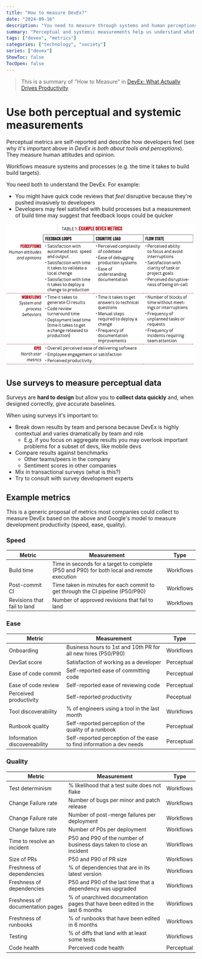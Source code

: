 ```yaml
---
title: "How to measure DevEx?"
date: "2024-09-16"
description: "You need to measure through systems and human perceptions."
summary: "Perceptual and systemic measurements help us understand what's the state of DevEx in an organization"
tags: ["devex", "metrics"]
categories: ["technology", "society"]
series: ["devex"]
ShowToc: false
TocOpen: false
---
```


> This is a summary of "How to Measure" in [DevEx: What Actually Drives Productivity](https://dl.acm.org/doi/pdf/10.1145/3595878)
>
# Use both perceptual and systemic measurements

Perceptual metrics are self-reported and describe how developers feel (see why it's important above in *DevEx is both about tools and perceptions*). They measure human attitudes and opinion.

Workflows measure systems and processes (e.g. the time it takes to build build targets).

You need both to understand the DevEx. For example:

- You might have quick code reviews that *feel* disruptive because they're pushed invasively to developers
- Developers may feel satisfied with build processes but a measurement of build time may suggest that feedback loops could be quicker

![Table showing DevEx (Developer Experience) metrics organized in three categories: Perceptions (attitudes and opinions), Workflows (system behaviors), and KPIs (key metrics). Metrics are grouped by Feedback Loops, Cognitive Load, and Flow State.](/images/example-metrics.jpg)

## Use surveys to measure perceptual data

Surveys are **hard to design** but allow you to **collect data quickly** and, when designed correctly, give accurate baselines.

When using surveys it's important to:

- Break down results by team and persona because DevEx is highly contextual and varies dramatically by team and role
  - E.g. if you focus on aggregate results you may overlook important problems for a subset of devs, like mobile devs
- Compare results against benchmarks
  - Other teams/peers in the company
  - Sentiment scores in other companies
- Mix in transactional surveys (what is this?)
- Try to consult with survey development experts

## Example metrics

This is a generic proposal of metrics most companies could collect to measure DevEx based on the above and Google's model to measure development productivity (speed, ease, quality).

### Speed

|Metric|Measurement|Type|
|-|-|-|
| Build time | Time in seconds for a target to complete (P50 and P90) for both local and remote execution | Workflows |
| Post-commit CI | Time taken in minutes for each commit to get through the CI pipeline (P50/P90) | Workflows |
| Revisions that fail to land | Number of approved revisions that fail to land | Workflows |

### Ease

| Metric                       | Measurement                                                          | Type       |
| ---------------------------- | -------------------------------------------------------------------- | ---------- |
| Onboarding                   | Business hours to 1st and 10th PR for all new hires (P50/P90)        | Workflows  |
| DevSat score                 | Satisfaction of working as a developer                         | Perceptual |
| Ease of code commit          | Self-reported ease of committing code                                | Perceptual |
| Ease of code review          | Self-reported ease of reviewing code                                 | Perceptual |
| Perceived productivity       | Self-reported productivity                                           | Peceptual  |
| Tool discoverability         | % of engineers using a tool in the last month                        | Workflows  |
| Runbook quality              | Self-reported perception of the quality of a runbook                 | Perceptual |
| Information discovereability | Self-reported perception of the ease to find information a dev needs | Perceptual |

### Quality

| Metric                        | Measurement                                                                                                                          | Type       |
| ----------------------------- | ------------------------------------------------------------------------------------------------------------------------------------ | ---------- |
| Test determinism              | % likelihood that a test suite does not flake                                                                                        | Workflows  |
| Change Failure rate           | Number of bugs per minor and patch release                                                 | Workflows  |
| Change Failure rate           | Number of post-merge failures per deployment                                                                                         | Workflows  |
| Change failure rate           | Number of P0s per deployment                                                                                                         | Workflows  |
| Time to resolve an incident   | P50 and P90 of the number of business days taken to close an incident | Workflows  |
| Size of PRs                   | P50 and P90 of PR size                                                                                                               | Workflows  |
| Freshness of dependencies     | % of dependencies that are in its latest version                                                                                     | Workflows  |
| Freshness of dependencies     | P50 and P90 of the last time that a dependency was upgraded                                                                          | Workflows  |
| Freshness of documentation pages | % of unarchived documentation pages that have been edited in the last 6 months                                                          | Workflows  |
| Freshness of runbooks         | % of runbooks that have been edited in 6 months                                                                                      | Workflows  |
| Testing                       | % of diffs that land with at least some tests                                                                                        | Workflows  |
| Code health                   | Perceived code health                                                                                                                | Perceptual |
